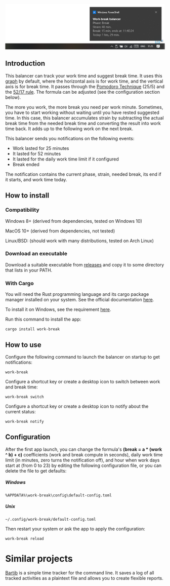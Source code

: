 ![work-break](screenshot.png)

## Introduction
This balancer can track your work time and suggest break time. It uses this [graph](https://www.desmos.com/calculator/duqezlkow8) by default,
where the horizontal axis is for work time, and the vertical axis is for break time. It passes through the [Pomodoro Technique](https://en.wikipedia.org/wiki/Pomodoro_Technique) (25/5) and the [52/17 rule](https://en.wikipedia.org/wiki/52/17_rule). The formula can be adjusted (see the configuration section below).

The more you work, the more break you need per work minute. Sometimes, you have to start working without waiting until you have rested suggested time. In this case, this balancer accumulates strain by subtracting the actual break time from the needed break time and converting the result into work time back. It adds up to the following work on the next break.

This balancer sends you notifications on the following events:
* Work lasted for 25 minutes
* It lasted for 52 minutes
* It lasted for the daily work time limit if it configured
* Break ended

The notification contains the current phase, strain, needed break, its end if it starts, and work time today.

## How to install

### Compatibility

Windows 8+ (derived from dependencies, tested on Windows 10)

MacOS 10+ (derived from dependencies, not tested)

Linux/BSD: (should work with many distributions, tested on Arch Linux)

### Download an executable

Download a suitable executable from [releases](https://github.com/ShadoySV/work-break/releases) and copy it to some directory that lists in your PATH.

### With Cargo

You will need the Rust programming language and its cargo package manager installed on your system. See the official documentation [here](https://www.rust-lang.org/tools/install).

To install it on Windows, see the requirement [here](https://github.com/BenjaminRi/winresource#compiling-on-windows).

Run this command to install the app:
```
cargo install work-break
```

## How to use

Configure the following command to launch the balancer on startup to get notifications:
```
work-break
```

Configure a shortcut key or create a desktop icon to switch between work and break time:
```
work-break switch
```

Configure a shortcut key or create a desktop icon to notify about the current status:
```
work-break notify
```

## Configuration

After the first app launch, you can change the formula's **(break = a * (work ^ b) + c)** coefficients (work and break compute in seconds), daily work time limit (in minutes, zero turns the notification off), and hour when work days start at (from 0 to 23) by editing the following configuration file, or you can delete the file to get defaults:

##### Windows
```
%APPDATA%\work-break\config\default-config.toml
```

##### Unix
```
~/.config/work-break/default-config.toml
```

Then restart your system or ask the app to apply the configuration:

```
work-break reload
```

# Similar projects

[Bartib](https://github.com/nikolassv/bartib) is a simple time tracker for the command line. It saves a log of all tracked activities as a plaintext file and allows you to create flexible reports.
